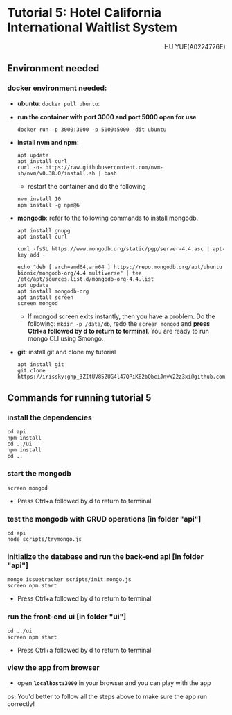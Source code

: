 # Tutorial 5: Hotel California International Waitlist System

<p align="right">HU YUE(A0224726E)</p>

## Environment needed
### docker environment needed:

- **ubuntu**: `docker pull ubuntu`:

- **run the container with port 3000 and port 5000 open for use**
    ```
    docker run -p 3000:3000 -p 5000:5000 -dit ubuntu
    ```

- **install nvm and npm**:
    ```
    apt update
    apt install curl
    curl -o- https://raw.githubusercontent.com/nvm-sh/nvm/v0.38.0/install.sh | bash 
    ```
    - restart the container and do the following
    ```
    nvm install 10
    npm install -g npm@6
    ```
- **mongodb**: refer to the following commands to install mongodb.
    ```
    apt install gnupg
    apt install curl

    curl -fsSL https://www.mongodb.org/static/pgp/server-4.4.asc | apt-key add -

    echo "deb [ arch=amd64,arm64 ] https://repo.mongodb.org/apt/ubuntu bionic/mongodb-org/4.4 multiverse" | tee /etc/apt/sources.list.d/mongodb-org-4.4.list 
    apt update
    apt install mongodb-org
    apt install screen
    screen mongod
    ```
    - If mongod screen exits instantly, then you have a problem. Do the following: `mkdir -p /data/db`, redo the `screen mongod` and **press Ctrl+a followed by d to return to terminal**. You are ready to run mongo CLI using $mongo.

- **git**: install git and clone my tutorial
    ```
    apt install git
    git clone https://irissky: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@github.com/irissky/tut5.git 
    ```

## Commands for running tutorial 5
### install the dependencies
```
cd api
npm install
cd ../ui
npm install
cd ..
```
### start the mongodb
```
screen mongod
```
- Press Ctrl+a followed by d to return to terminal
### test the mongodb with CRUD operations [in folder "api"]
```
cd api
node scripts/trymongo.js
```
### initialize the database and run the back-end api [in folder "api"]
```
mongo issuetracker scripts/init.mongo.js
screen npm start
```
- Press Ctrl+a followed by d to return to terminal
### run the front-end ui [in folder "ui"]
```
cd ../ui
screen npm start
```
- Press Ctrl+a followed by d to return to terminal   
### view the app from browser
- open **`localhost:3000`** in your browser and you can play with the app
  
ps: You'd better to follow all the steps above to make sure the app run correctly!